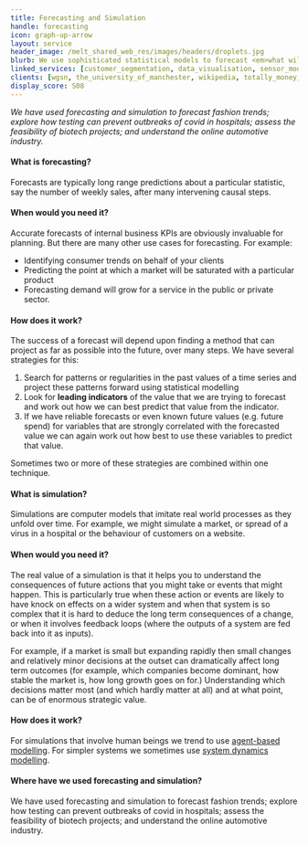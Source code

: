 ```yaml
---
title: Forecasting and Simulation
handle: forecasting
icon: graph-up-arrow
layout: service
header_image: /melt_shared_web_res/images/headers/droplets.jpg
blurb: We use sophisticated statistical models to forecast <em>what will happen</em> to your business in the future and detailed simulations to understand <em>what might happen</em> if changes are made.
linked_services: [customer_segmentation, data_visualisation, sensor_modelling]
clients: [wgsn, the_university_of_manchester, wikipedia, totally_money, elvie, essense, annalect, the_trussell_trust]
display_score: S08
---
```


*We have used forecasting and simulation to forecast fashion trends; explore how testing can prevent outbreaks of covid in hospitals; assess the feasibility of biotech projects; and understand the online automotive industry.*

#### What is forecasting?

Forecasts are typically long range predictions about a particular statistic, say the number of weekly sales, after many intervening causal steps.

#### When would you need it?

Accurate forecasts of internal business KPIs are obviously invaluable for planning. But there are many other use cases for forecasting. For example:

- Identifying consumer trends on behalf of your clients
- Predicting the point at which a market will be saturated with a particular product
- Forecasting demand will grow for a service in the public or private sector.

#### How does it work?

The success of a forecast will depend upon finding a method that can project as far as possible into the future, over many steps. We have several strategies for this:

1.  Search for patterns or regularities in the past values of a time series and project these patterns forward using statistical modelling
2.  Look for **leading indicators** of the value that we are trying to forecast and work out how we can best predict that value from the indicator.
3.  If we have reliable forecasts or even known future values (e.g. future spend) for variables that are strongly correlated with the forecasted value we can again work out how best to use these variables to predict that value.

Sometimes two or more of these strategies are combined within one technique. 

#### What is simulation?

Simulations are computer models that imitate real world processes as they unfold over time. For example, we might simulate a market, or spread of a virus in a hospital or the behaviour of customers on a website.

#### When would you need it?

The real value of a simulation is that it helps you to understand the consequences of future actions that you might take or events that might happen. This is particularly true when these action or events are likely to have knock on effects on a wider system and when that system is so complex that it is hard to deduce the long term consequences of a change, or when it involves feedback loops (where the outputs of a system are fed back into it as inputs).

For example, if a market is small but expanding rapidly then small changes and relatively minor decisions at the outset can dramatically affect long term outcomes (for example, which companies become dominant, how stable the market is, how long growth goes on for.) Understanding which decisions matter most (and which hardly matter at all) and at what point, can be of enormous strategic value.

#### How does it work?

For simulations that involve human beings we trend  to use [agent-based modelling](https://en.wikipedia.org/wiki/Agent-based_model). For simpler systems we sometimes use [system dynamics modelling](https://en.wikipedia.org/wiki/System_dynamics).


#### Where have we used forecasting and simulation?

We have used forecasting and simulation to forecast fashion trends; explore how testing can prevent outbreaks of covid in hospitals; assess the feasibility of biotech projects; and understand the online automotive industry.